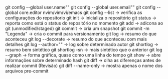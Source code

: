 git config --global user.name""
git config --global user.email""
git config --global core.editor nvim/vim/vi/emacs
git config --list -> verifica as configurações do repositorio
git init -> inicializa o repositório
git status -> reporta como está o status do repositório no momento
git add <Arquivo> -> adicona ao git (unmodified/staged)
git commit -> cria um snapshot
git commit -m "Legenda" -> cria o commit para versionamento
git log -> resumo do que aconteceu
git log --decorate -> resumo do que aconteceu com mais detalhes
git log --author="<Nome do Autor>" -> log sobre determinado autor
git shortlog -> resumo bem sintético
git shortlog -sn -> mais sintético que o anterior
git log --graph -> forma gráfica, quase como uma linha do tempo
git show <hash> -> abre informações sobre determinado hash
git diff -> olha as diferenças antes de realizar commit (Revisão)
git diff --name-only -> mostra apenas o nome dos arquivos pre-commit
